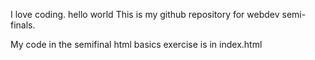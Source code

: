 I love coding.
hello world
This is my github repository for webdev semi-finals.

My code in the semifinal html basics exercise is in index.html
